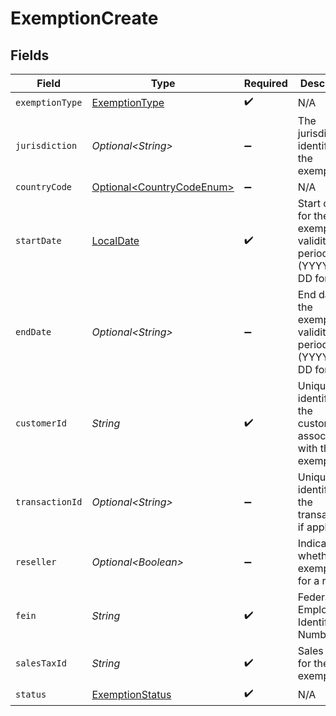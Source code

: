 # ExemptionCreate


## Fields

| Field                                                                           | Type                                                                            | Required                                                                        | Description                                                                     |
| ------------------------------------------------------------------------------- | ------------------------------------------------------------------------------- | ------------------------------------------------------------------------------- | ------------------------------------------------------------------------------- |
| `exemptionType`                                                                 | [ExemptionType](../../models/components/ExemptionType.md)                       | :heavy_check_mark:                                                              | N/A                                                                             |
| `jurisdiction`                                                                  | *Optional\<String>*                                                             | :heavy_minus_sign:                                                              | The jurisdiction identifier for the exemption                                   |
| `countryCode`                                                                   | [Optional\<CountryCodeEnum>](../../models/components/CountryCodeEnum.md)        | :heavy_minus_sign:                                                              | N/A                                                                             |
| `startDate`                                                                     | [LocalDate](https://docs.oracle.com/javase/8/docs/api/java/time/LocalDate.html) | :heavy_check_mark:                                                              | Start date for the exemption validity period (YYYY-MM-DD format)                |
| `endDate`                                                                       | *Optional\<String>*                                                             | :heavy_minus_sign:                                                              | End date for the exemption validity period (YYYY-MM-DD format)                  |
| `customerId`                                                                    | *String*                                                                        | :heavy_check_mark:                                                              | Unique identifier for the customer associated with the exemption                |
| `transactionId`                                                                 | *Optional\<String>*                                                             | :heavy_minus_sign:                                                              | Unique identifier for the transaction, if applicable                            |
| `reseller`                                                                      | *Optional\<Boolean>*                                                            | :heavy_minus_sign:                                                              | Indicates whether the exemption is for a reseller                               |
| `fein`                                                                          | *String*                                                                        | :heavy_check_mark:                                                              | Federal Employer Identification Number                                          |
| `salesTaxId`                                                                    | *String*                                                                        | :heavy_check_mark:                                                              | Sales tax ID for the exemption                                                  |
| `status`                                                                        | [ExemptionStatus](../../models/components/ExemptionStatus.md)                   | :heavy_check_mark:                                                              | N/A                                                                             |
